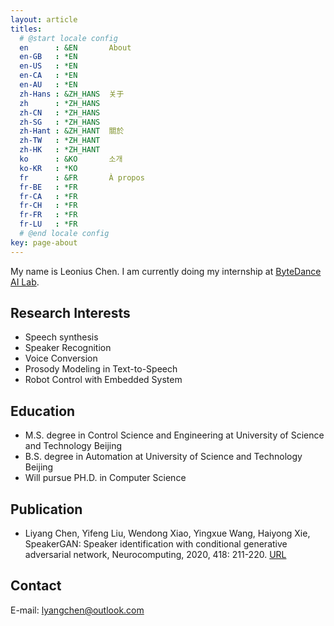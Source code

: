```yaml
---
layout: article
titles:
  # @start locale config
  en      : &EN       About
  en-GB   : *EN
  en-US   : *EN
  en-CA   : *EN
  en-AU   : *EN
  zh-Hans : &ZH_HANS  关于
  zh      : *ZH_HANS
  zh-CN   : *ZH_HANS
  zh-SG   : *ZH_HANS
  zh-Hant : &ZH_HANT  關於
  zh-TW   : *ZH_HANT
  zh-HK   : *ZH_HANT
  ko      : &KO       소개
  ko-KR   : *KO
  fr      : &FR       À propos
  fr-BE   : *FR
  fr-CA   : *FR
  fr-CH   : *FR
  fr-FR   : *FR
  fr-LU   : *FR
  # @end locale config
key: page-about
---
```


My name is Leonius Chen.
I am currently doing my internship at [ByteDance AI Lab](https://ailab.bytedance.com/).

## Research Interests
- Speech synthesis
- Speaker Recognition
- Voice Conversion
- Prosody Modeling in Text-to-Speech
- Robot Control with Embedded System

## Education
- M.S. degree in Control Science and Engineering at University of Science and Technology Beijing
- B.S. degree in Automation at University of Science and Technology Beijing
- Will pursue PH.D. in Computer Science

## Publication
- Liyang Chen, Yifeng Liu, Wendong Xiao, Yingxue Wang, Haiyong Xie,
SpeakerGAN: Speaker identification with conditional generative adversarial network,
Neurocomputing, 2020, 418: 211-220. [URL](https://www.sciencedirect.com/science/article/abs/pii/S0925231220313163?casa_token=vplng6SaPtsAAAAA:lqahImNAsxUU79P3qAQeip_EKBQdJAnP6tHUj5ubIJgNBIZHdA4yHR9y7Ot8Ih8Fj7cWcfPNxBtR)

## Contact
E-mail: lyangchen@outlook.com